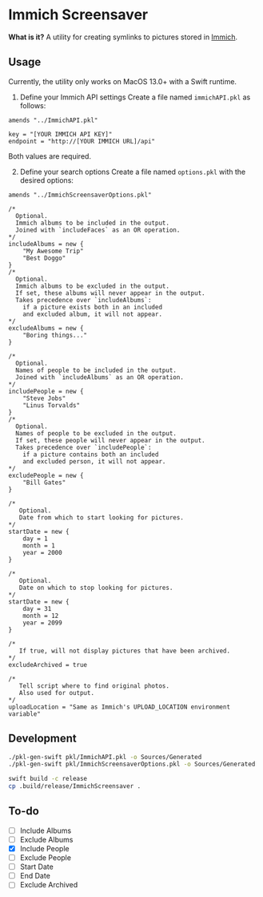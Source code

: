 # Immich Screensaver

**What is it?** A utility for creating symlinks to pictures stored in [Immich](https://github.com/immich-app/immich).

## Usage
Currently, the utility only works on MacOS 13.0+ with a Swift runtime.

1. Define your Immich API settings
Create a file named `immichAPI.pkl` as follows:
```pkl
amends "../ImmichAPI.pkl"

key = "[YOUR IMMICH API KEY]"
endpoint = "http://[YOUR IMMICH URL]/api"
```
Both values are required.

2. Define your search options
Create a file named `options.pkl` with the desired options:
```pkl
amends "../ImmichScreensaverOptions.pkl"

/*
  Optional.
  Immich albums to be included in the output.
  Joined with `includeFaces` as an OR operation.
*/
includeAlbums = new {
    "My Awesome Trip"
    "Best Doggo"
}
/*
  Optional.
  Immich albums to be excluded in the output.
  If set, these albums will never appear in the output.
  Takes precedence over `includeAlbums`:
    if a picture exists both in an included
    and excluded album, it will not appear.
*/
excludeAlbums = new {
    "Boring things..."
}

/*
  Optional.
  Names of people to be included in the output.
  Joined with `includeAlbums` as an OR operation.
*/
includePeople = new {
    "Steve Jobs"
    "Linus Torvalds"
}
/*
  Optional.
  Names of people to be excluded in the output.
  If set, these people will never appear in the output.
  Takes precedence over `includePeople`:
    if a picture contains both an included
    and excluded person, it will not appear.
*/
excludePeople = new {
    "Bill Gates"
}

/*
   Optional.
   Date from which to start looking for pictures.
*/
startDate = new {
    day = 1
    month = 1
    year = 2000
}

/*
   Optional.
   Date on which to stop looking for pictures.
*/
startDate = new {
    day = 31
    month = 12
    year = 2099
}

/*
   If true, will not display pictures that have been archived.   
*/
excludeArchived = true

/*
   Tell script where to find original photos.
   Also used for output.
*/
uploadLocation = "Same as Immich's UPLOAD_LOCATION environment variable"
```

## Development
```sh
./pkl-gen-swift pkl/ImmichAPI.pkl -o Sources/Generated
./pkl-gen-swift pkl/ImmichScreensaverOptions.pkl -o Sources/Generated
```

```sh
swift build -c release
cp .build/release/ImmichScreensaver .
```

## To-do
- [ ] Include Albums
- [ ] Exclude Albums
- [x] Include People
- [ ] Exclude People
- [ ] Start Date
- [ ] End Date
- [ ] Exclude Archived
